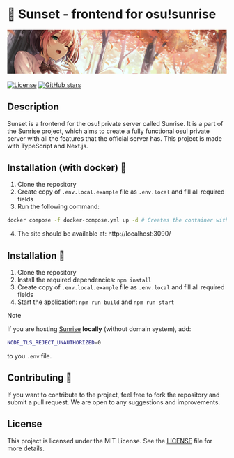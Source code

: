 # 🌇 Sunset - frontend for osu!sunrise

<p align="center">
  <img src="./readme.png" alt="We don't own the rights to this image. If you are the owner and want it removed, please contact us." />
</p>

[![License](https://img.shields.io/badge/license-MIT-blue.svg)](https://opensource.org/licenses/MIT)
[![GitHub stars](https://img.shields.io/github/stars/SunriseCommunity/Sunset.svg?style=social&label=Star)](https://github.com/SunriseCommunity/Sunset)

## Description

Sunset is a frontend for the osu! private server called Sunrise. It is a part of the Sunrise project, which aims to create a fully functional osu! private server with all the features that the official server has. This project is made with TypeScript and Next.js.

## Installation (with docker) 🐳
1. Clone the repository
2. Create copy of `.env.local.example` file as `.env.local` and fill all required fields
3. Run the following command:
```bash
docker compose -f docker-compose.yml up -d # Creates the container with app and all dependencies
```
4. The site should be available at: http://localhost:3090/

## Installation 📩

1. Clone the repository
2. Install the required dependencies: `npm install`
3. Create copy of `.env.local.example` file as `.env.local` and fill all required fields
4. Start the application: `npm run build` and `npm run start`

> [!NOTE]
> If you are hosting [Sunrise](https://github.com/SunriseCommunity/Sunrise) **locally** (without domain system), add:
> ```bash
> NODE_TLS_REJECT_UNAUTHORIZED=0
> ```
> to you `.env` file. 


## Contributing 💖

If you want to contribute to the project, feel free to fork the repository and submit a pull request. We are open to any
suggestions and improvements.

## License

This project is licensed under the MIT License. See the [LICENSE](../LICENSE) file for more details.
